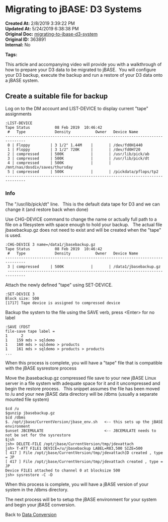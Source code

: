 # Migrating to jBASE: D3 Systems

**Created At:** 2/8/2019 3:39:22 PM  
**Updated At:** 5/24/2019 6:38:38 PM  
**Original Doc:** [migrating-to-jbase-d3-system](https://docs.jbase.com/34463-mv-migration-station/migrating-to-jbase-d3-system)  
**Original ID:** 363891  
**Internal:** No  

**Tags:**
<badge text='jdevattach' vertical='middle' />
<badge text='t-att' vertical='middle' />
<badge text='list-device' vertical='middle' />
<badge text='set-device' vertical='middle' />
<badge text='sysrestore' vertical='middle' />
<badge text='d3 to jbase restore' vertical='middle' />
<badge text='d3 conversion ' vertical='middle' />
<badge text='d3 backup' vertical='middle' />

This article and accompanying video will provide you with a walkthrough of how to prepare your D3 data to be migrated to jBASE.  You will configure your D3 backup, execute the backup and run a restore of your D3 data onto a jBASE system.

## Create a suitable file for backup

Log on to the DM account and LIST-DEVICE to display current "tape" assignments

```
:LIST-DEVICE
Tape Status           08 Feb 2019  10:46:42
 #   Type             Density           Owner   Device Name
-------------------------------------------------------------------------------
 0 | Floppy         | 3 1/2" 1.44M    |       | /dev/fd0H1440
 1 | Floppy         | 3 1/2" 720K     |       | /dev/fd0H720
 2 | compressed     | 500K            |       | /usr/lib/pick/ab
 3 | compressed     | 500K            |       | /usr/lib/pick/dt
 4 | compressed     | 500K            |       | /mnt/nas/dosdiv/saves/thursday
 5 | compressed     | 500K            |       | /pickdata/pflops/tp2
-------------------------------------------------------------------------------
```

### Info

The "/usr/lib/pick/dt" line.   This is the default data tape for D3 and we can change it (and restore back when done)

Use CHG-DEVICE command to change the name or actually full path to a file on a filesystem with space enough to hold your backup.   The actual file jbasebackup.gz does not need to exist and will be created when the "tape" is used.

```
:CHG-DEVICE 3 name=/data1/jbasebackup.gz
Tape Status           08 Feb 2019  10:46:42
 #   Type             Density           Owner   Device Name
-------------------------------------------------------------------------------
 3 | compressed     | 500K            |       | /data1/jbasebackup.gz
 ------------------------------------------------------------------------------
```

Attach the newly defined "tape" using SET-DEVICE.

```
:SET-DEVICE 3
Block size: 500
[1717] Tape device is assigned to compressed device
```

Backup the system to the file using the SAVE verb, press &lt;Enter&gt; for no label

```
:SAVE (FDST
file-save tape label =
1      2
1    159 mds > sqldemo
1    160 mds > sqldemo > products
1    161 mds > sqldemo > products > products
...
```

When this process is complete, you will have a "tape" file that is compatible with the jBASE sysrestore process

Move the jbasebackup.gz compressed file save to your new jBASE Linux server in a file system with adequate space for it and it uncompressed and begin the restore process.   This snippet assumes the file has been moved to /u and your new jBASE data directory will be /dbms (usually a separate mounted file system)

```
$cd /u
$gunzip jbasebackup.gz
$cd /dbms
$. /opt/jbase/CurrentVersion/jbase_env.sh   <-- this sets up the jBASE environment
$unset JBCEMULATE                           <-- JBCEMULATE needs to not be set for the sysrestore
$jsh
jsh> DELETE-FILE /opt/jbase/CurrentVersion/tmp/jdevattach
jsh> T-ATT FILE1 DEVICE=/u/jbasebackup LABEL=R83,500 SIZE=500
[ 417 ] File /opt/jbase/CurrentVersion/tmp/jdevattach]D created , type = JP
[ 417 ] File /opt/jbase/CurrentVersion/tmp/jdevattach created , type = JP
Device FILE1 attached to channel 0 at blocksize 500
jsh> sysrestore -C -D
```

When this process is complete, you will have a jBASE version of your system in the /dbms directory.

The next process will be to setup the jBASE environment for your system and begin your jBASE conversion.

Back to [Data Conversion](./../README.md)
